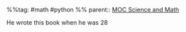 %%tag: #math #python %%
parent:: [MOC Science and Math](MOC%20Science%20and%20Math.md)

He wrote this book when he was 28